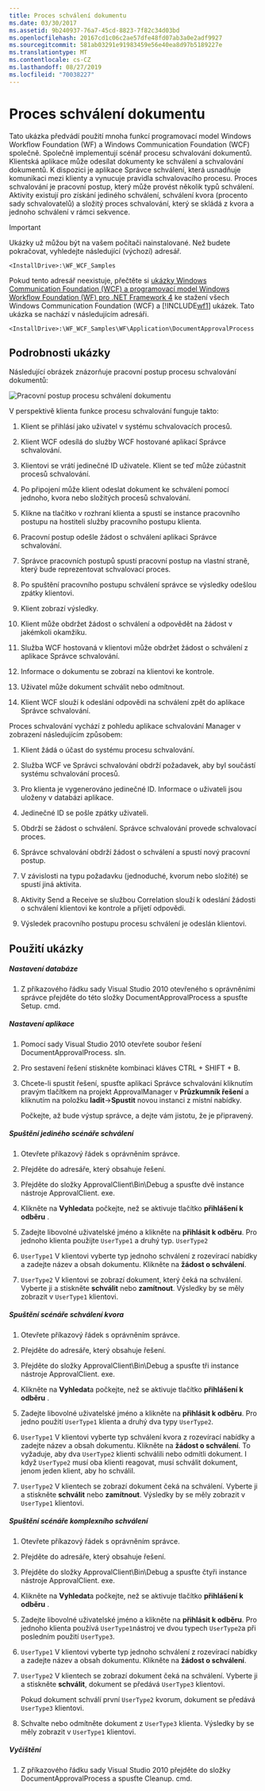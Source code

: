 ```yaml
---
title: Proces schválení dokumentu
ms.date: 03/30/2017
ms.assetid: 9b240937-76a7-45cd-8823-7f82c34d03bd
ms.openlocfilehash: 20167cd1c06c2ae57dfe48fd07ab3a0e2adf9927
ms.sourcegitcommit: 581ab03291e91983459e56e40ea8d97b5189227e
ms.translationtype: MT
ms.contentlocale: cs-CZ
ms.lasthandoff: 08/27/2019
ms.locfileid: "70038227"
---
```

# <a name="document-approval-process"></a>Proces schválení dokumentu

Tato ukázka předvádí použití mnoha funkcí programovací model Windows Workflow Foundation (WF) a Windows Communication Foundation (WCF) společně. Společně implementují scénář procesu schvalování dokumentů. Klientská aplikace může odesílat dokumenty ke schválení a schvalování dokumentů. K dispozici je aplikace Správce schválení, která usnadňuje komunikaci mezi klienty a vynucuje pravidla schvalovacího procesu. Proces schvalování je pracovní postup, který může provést několik typů schválení. Aktivity existují pro získání jediného schválení, schválení kvora (procento sady schvalovatelů) a složitý proces schvalování, který se skládá z kvora a jednoho schválení v rámci sekvence.

> [!IMPORTANT]
> Ukázky už můžou být na vašem počítači nainstalované. Než budete pokračovat, vyhledejte následující (výchozí) adresář.
>
> `<InstallDrive>:\WF_WCF_Samples`
>
> Pokud tento adresář neexistuje, přečtěte si [ukázky Windows Communication Foundation (WCF) a programovací model Windows Workflow Foundation (WF) pro .NET Framework 4](https://go.microsoft.com/fwlink/?LinkId=150780) ke stažení všech Windows Communication Foundation (WCF) a [!INCLUDE[wf1](../../../../includes/wf1-md.md)] ukázek. Tato ukázka se nachází v následujícím adresáři.
>
> `<InstallDrive>:\WF_WCF_Samples\WF\Application\DocumentApprovalProcess`

## <a name="sample-details"></a>Podrobnosti ukázky

Následující obrázek znázorňuje pracovní postup procesu schvalování dokumentů:

![Pracovní postup procesu schválení dokumentu](./media/document-approval-process/document-approval-process.jpg)

V perspektivě klienta funkce procesu schvalování funguje takto:

1. Klient se přihlásí jako uživatel v systému schvalovacích procesů.

2. Klient WCF odesílá do služby WCF hostované aplikací Správce schvalování.

3. Klientovi se vrátí jedinečné ID uživatele. Klient se teď může zúčastnit procesů schvalování.

4. Po připojení může klient odeslat dokument ke schválení pomocí jednoho, kvora nebo složitých procesů schvalování.

5. Klikne na tlačítko v rozhraní klienta a spustí se instance pracovního postupu na hostiteli služby pracovního postupu klienta.

6. Pracovní postup odešle žádost o schválení aplikaci Správce schvalování.

7. Správce pracovních postupů spustí pracovní postup na vlastní straně, který bude reprezentovat schvalovací proces.

8. Po spuštění pracovního postupu schválení správce se výsledky odešlou zpátky klientovi.

9. Klient zobrazí výsledky.

10. Klient může obdržet žádost o schválení a odpovědět na žádost v jakémkoli okamžiku.

11. Služba WCF hostovaná v klientovi může obdržet žádost o schválení z aplikace Správce schvalování.

12. Informace o dokumentu se zobrazí na klientovi ke kontrole.

13. Uživatel může dokument schválit nebo odmítnout.

14. Klient WCF slouží k odeslání odpovědi na schválení zpět do aplikace Správce schvalování.

Proces schvalování vychází z pohledu aplikace schvalování Manager v zobrazení následujícím způsobem:

1. Klient žádá o účast do systému procesu schvalování.

2. Služba WCF ve Správci schvalování obdrží požadavek, aby byl součástí systému schvalování procesů.

3. Pro klienta je vygenerováno jedinečné ID. Informace o uživateli jsou uloženy v databázi aplikace.

4. Jedinečné ID se pošle zpátky uživateli.

5. Obdrží se žádost o schválení. Správce schvalování provede schvalovací proces.

6. Správce schvalování obdrží žádost o schválení a spustí nový pracovní postup.

7. V závislosti na typu požadavku (jednoduché, kvorum nebo složité) se spustí jiná aktivita.

8. Aktivity Send a Receive se službou Correlation slouží k odeslání žádosti o schválení klientovi ke kontrole a přijetí odpovědi.

9. Výsledek pracovního postupu procesu schválení je odeslán klientovi.

## <a name="using-the-sample"></a>Použití ukázky

##### <a name="to-set-up-the-database"></a>Nastavení databáze

1. Z příkazového řádku sady Visual Studio 2010 otevřeného s oprávněními správce přejděte do této složky DocumentApprovalProcess a spusťte Setup. cmd.

##### <a name="to-set-up-the-application"></a>Nastavení aplikace

1. Pomocí sady Visual Studio 2010 otevřete soubor řešení DocumentApprovalProcess. sln.

2. Pro sestavení řešení stiskněte kombinaci kláves CTRL + SHIFT + B.

3. Chcete-li spustit řešení, spusťte aplikaci Správce schvalování kliknutím pravým tlačítkem na projekt ApprovalManager v **Průzkumník řešení** a kliknutím na položku **ladit**->**Spustit** novou instanci z místní nabídky.

    Počkejte, až bude výstup správce, a dejte vám jistotu, že je připravený.

##### <a name="to-run-the-single-approval-scenario"></a>Spuštění jediného scénáře schválení

1. Otevřete příkazový řádek s oprávněním správce.

2. Přejděte do adresáře, který obsahuje řešení.

3. Přejděte do složky ApprovalClient\Bin\Debug a spusťte dvě instance nástroje ApprovalClient. exe.

4. Klikněte na **Vyhledat**a počkejte, než se aktivuje tlačítko **přihlášení k odběru** .

5. Zadejte libovolné uživatelské jméno a klikněte na **přihlásit k odběru**. Pro jednoho klienta použijte `UserType1` a druhý typ. `UserType2`

6. `UserType1` V klientovi vyberte typ jednoho schválení z rozevírací nabídky a zadejte název a obsah dokumentu. Klikněte na **žádost o schválení**.

7. `UserType2` V klientovi se zobrazí dokument, který čeká na schválení. Vyberte ji a stiskněte **schválit** nebo **zamítnout**. Výsledky by se měly zobrazit v `UserType1` klientovi.

##### <a name="to-run-the-quorum-approval-scenario"></a>Spuštění scénáře schválení kvora

1. Otevřete příkazový řádek s oprávněním správce.

2. Přejděte do adresáře, který obsahuje řešení.

3. Přejděte do složky ApprovalClient\Bin\Debug a spusťte tři instance nástroje ApprovalClient. exe.

4. Klikněte na **Vyhledat**a počkejte, než se aktivuje tlačítko **přihlášení k odběru** .

5. Zadejte libovolné uživatelské jméno a klikněte na **přihlásit k odběru**. Pro jedno použití `UserType1` klienta a druhý dva typy `UserType2`.

6. `UserType1` V klientovi vyberte typ schválení kvora z rozevírací nabídky a zadejte název a obsah dokumentu. Klikněte na **žádost o schválení**. To vyžaduje, aby dva `UserType2` klienti schválili nebo odmítli dokument. I když `UserType2` musí oba klienti reagovat, musí schválit dokument, jenom jeden klient, aby ho schválil.

7. `UserType2` V klientech se zobrazí dokument čeká na schválení. Vyberte ji a stiskněte **schválit** nebo **zamítnout**. Výsledky by se měly zobrazit v `UserType1` klientovi.

##### <a name="to-run-the-complex-approval-scenario"></a>Spuštění scénáře komplexního schválení

1. Otevřete příkazový řádek s oprávněním správce.

2. Přejděte do adresáře, který obsahuje řešení.

3. Přejděte do složky ApprovalClient\Bin\Debug a spusťte čtyři instance nástroje ApprovalClient. exe.

4. Klikněte na **Vyhledat**a počkejte, než se aktivuje tlačítko **přihlášení k odběru** .

5. Zadejte libovolné uživatelské jméno a klikněte na **přihlásit k odběru**. Pro jednoho klienta používá `UserType1`nástroj ve dvou typech `UserType2`a při posledním použití `UserType3`.

6. `UserType1` V klientovi vyberte typ jednoho schválení z rozevírací nabídky a zadejte název a obsah dokumentu. Klikněte na **žádost o schválení**.

7. `UserType2` V klientech se zobrazí dokument čeká na schválení. Vyberte ji a stiskněte **schválit**, dokument se předává `UserType3` klientovi.

    Pokud dokument schválí první `UserType2` kvorum, dokument se předává `UserType3` klientovi.

8. Schvalte nebo odmítněte dokument z `UserType3` klienta. Výsledky by se měly zobrazit v `UserType1` klientovi.

##### <a name="to-clean-up"></a>Vyčištění

1. Z příkazového řádku sady Visual Studio 2010 přejděte do složky DocumentApprovalProcess a spusťte Cleanup. cmd.
